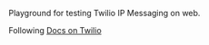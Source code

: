 Playground for testing Twilio IP Messaging on web.

Following [Docs on Twilio](https://www.twilio.com/docs/api/ip-messaging/sdks)